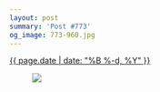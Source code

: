 ```yaml
---
layout: post
summary: 'Post #773'
og_image: 773-960.jpg
---
```


<div class="post">
 <time>
  <a href="/773">
   {{ page.date | date: "%B %-d, %Y" }}
  </a>
 </time>
 <a href="/773">
  <figure data-taken="8/10/2018">
   <img sizes="(min-width: 700px) 50vw, calc(100vw - 2rem)" src="{{ site.assets_url }}/773-480.jpg" srcset="{{ site.assets_url }}/773-240.jpg 240w, {{ site.assets_url }}/773-480.jpg 480w, {{ site.assets_url }}/773-720.jpg 720w, {{ site.assets_url }}/773-960.jpg 960w"/>
  </figure>
 </a>
</div>
